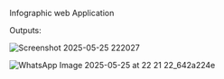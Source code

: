 Infographic web Application

Outputs:

![Screenshot 2025-05-25 222027](https://github.com/user-attachments/assets/3fbdb577-3b2c-4245-b7a7-71ebe2b67d72)

![WhatsApp Image 2025-05-25 at 22 21 22_642a224e](https://github.com/user-attachments/assets/a70db1e0-bc69-4343-a439-6f9f38eaaf8e)
